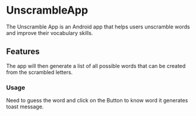 # UnscrambleApp

The Unscramble App is an Android app that helps users unscramble words and improve their vocabulary skills. 


## Features
 The app will then generate a list of all possible words that can be created from the scrambled letters.
 
 
 ### Usage 
 
 Need to guess the word and click on the Button to know word  it generates toast message.

